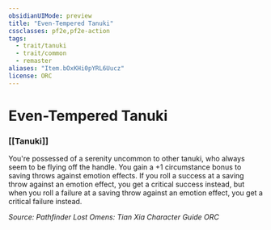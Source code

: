```yaml
---
obsidianUIMode: preview
title: "Even-Tempered Tanuki"
cssclasses: pf2e,pf2e-action
tags:
  - trait/tanuki
  - trait/common
  - remaster
aliases: "Item.bOxKHi0pYRL6Uucz"
license: ORC
---
```

# Even-Tempered Tanuki

### [[Tanuki]]






You're possessed of a serenity uncommon to other tanuki, who always seem to be flying off the handle. You gain a +1 circumstance bonus to saving throws against emotion effects. If you roll a success at a saving throw against an emotion effect, you get a critical success instead, but when you roll a failure at a saving throw against an emotion effect, you get a critical failure instead.

*Source: Pathfinder Lost Omens: Tian Xia Character Guide*
*ORC*